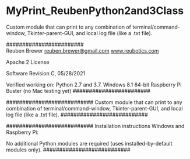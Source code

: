 # MyPrint_ReubenPython2and3Class
Custom module that can print to any combination of terminal/command-window, Tkinter-parent-GUI, and local log file (like a .txt file).

########################  
Reuben Brewer
reuben.brewer@gmail.com
www.reubotics.com

Apache 2 License

Software Revision C, 05/28/2021

Verified working on: 
Python 2.7 and 3.7.
Windows 8.1 64-bit
Raspberry Pi Buster 
(no Mac testing yet)
########################  

###########################
Custom module that can print to any combination of terminal/command-window, Tkinter-parent-GUI, and local log file (like a .txt file).
###########################

########################### Installation instructions
Windows and Raspberry Pi:

No additional Python modules are required (uses installed-by-default modules only).
###########################
